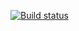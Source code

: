 [![Build status](https://ci.appveyor.com/api/projects/status/ila4nue3di7a9xgq?svg=true)](https://ci.appveyor.com/project/Xomigrek/changingdate)